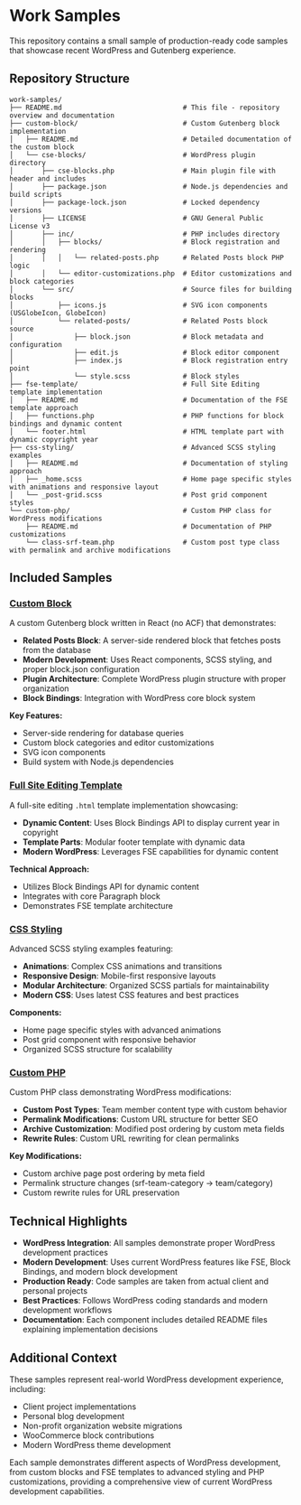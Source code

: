 # Work Samples

This repository contains a small sample of production-ready code samples that showcase recent WordPress and Gutenberg experience.

## Repository Structure

```text
work-samples/
├── README.md                              # This file - repository overview and documentation
├── custom-block/                          # Custom Gutenberg block implementation
│   ├── README.md                          # Detailed documentation of the custom block
│   └── cse-blocks/                        # WordPress plugin directory
│       ├── cse-blocks.php                 # Main plugin file with header and includes
│       ├── package.json                   # Node.js dependencies and build scripts
│       ├── package-lock.json              # Locked dependency versions
│       ├── LICENSE                        # GNU General Public License v3
│       ├── inc/                           # PHP includes directory
│       │   ├── blocks/                    # Block registration and rendering
│       │   │   └── related-posts.php      # Related Posts block PHP logic
│       │   └── editor-customizations.php  # Editor customizations and block categories
│       └── src/                           # Source files for building blocks
│           ├── icons.js                   # SVG icon components (USGlobeIcon, GlobeIcon)
│           └── related-posts/             # Related Posts block source
│               ├── block.json             # Block metadata and configuration
│               ├── edit.js                # Block editor component
│               ├── index.js               # Block registration entry point
│               └── style.scss             # Block styles
├── fse-template/                          # Full Site Editing template implementation
│   ├── README.md                          # Documentation of the FSE template approach
│   ├── functions.php                      # PHP functions for block bindings and dynamic content
│   └── footer.html                        # HTML template part with dynamic copyright year
├── css-styling/                           # Advanced SCSS styling examples
│   ├── README.md                          # Documentation of styling approach
│   ├── _home.scss                         # Home page specific styles with animations and responsive layout
│   └── _post-grid.scss                    # Post grid component styles
└── custom-php/                            # Custom PHP class for WordPress modifications
    ├── README.md                          # Documentation of PHP customizations
    └── class-srf-team.php                 # Custom post type class with permalink and archive modifications
```

## Included Samples

### [Custom Block](custom-block/)

A custom Gutenberg block written in React (no ACF) that demonstrates:

- **Related Posts Block**: A server-side rendered block that fetches posts from the database
- **Modern Development**: Uses React components, SCSS styling, and proper block.json configuration
- **Plugin Architecture**: Complete WordPress plugin structure with proper organization
- **Block Bindings**: Integration with WordPress core block system

**Key Features:**

- Server-side rendering for database queries
- Custom block categories and editor customizations
- SVG icon components
- Build system with Node.js dependencies

### [Full Site Editing Template](fse-template/)

A full-site editing `.html` template implementation showcasing:

- **Dynamic Content**: Uses Block Bindings API to display current year in copyright
- **Template Parts**: Modular footer template with dynamic data
- **Modern WordPress**: Leverages FSE capabilities for dynamic content

**Technical Approach:**

- Utilizes Block Bindings API for dynamic content
- Integrates with core Paragraph block
- Demonstrates FSE template architecture

### [CSS Styling](css-styling/)

Advanced SCSS styling examples featuring:

- **Animations**: Complex CSS animations and transitions
- **Responsive Design**: Mobile-first responsive layouts
- **Modular Architecture**: Organized SCSS partials for maintainability
- **Modern CSS**: Uses latest CSS features and best practices

**Components:**

- Home page specific styles with advanced animations
- Post grid component with responsive behavior
- Organized SCSS structure for scalability

### [Custom PHP](custom-php/)

Custom PHP class demonstrating WordPress modifications:

- **Custom Post Types**: Team member content type with custom behavior
- **Permalink Modifications**: Custom URL structure for better SEO
- **Archive Customization**: Modified post ordering by custom meta fields
- **Rewrite Rules**: Custom URL rewriting for clean permalinks

**Key Modifications:**

- Custom archive page post ordering by meta field
- Permalink structure changes (srf-team-category → team/category)
- Custom rewrite rules for URL preservation

## Technical Highlights

- **WordPress Integration**: All samples demonstrate proper WordPress development practices
- **Modern Development**: Uses current WordPress features like FSE, Block Bindings, and modern block development
- **Production Ready**: Code samples are taken from actual client and personal projects
- **Best Practices**: Follows WordPress coding standards and modern development workflows
- **Documentation**: Each component includes detailed README files explaining implementation decisions

## Additional Context

These samples represent real-world WordPress development experience, including:

- Client project implementations
- Personal blog development
- Non-profit organization website migrations
- WooCommerce block contributions
- Modern WordPress theme development

Each sample demonstrates different aspects of WordPress development, from custom blocks and FSE templates to advanced styling and PHP customizations, providing a comprehensive view of current WordPress development capabilities.
